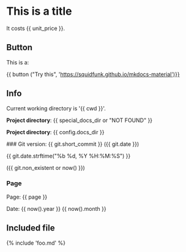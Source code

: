 # This is a title

It costs {{ unit_price }}.

## Button

This is a:

{{ button ("Try this", 'https://squidfunk.github.io/mkdocs-material')}}

## Info
Current working directory is '{{ cwd }}'.

**Project directory**: {{ special_docs_dir or "NOT FOUND" }}

**Project directory**: {{ config.docs_dir }}

### Git version:
{{ git.short_commit }} ({{ git.date }})

{{ git.date.strftime("%b %d, %Y %H:%M:%S") }}


({{ git.non_existent or now() }})

### Page
Page: {{ page }}

Date: {{ now().year }} {{ now().month }}



## Included file

{% include 'foo.md' %}
